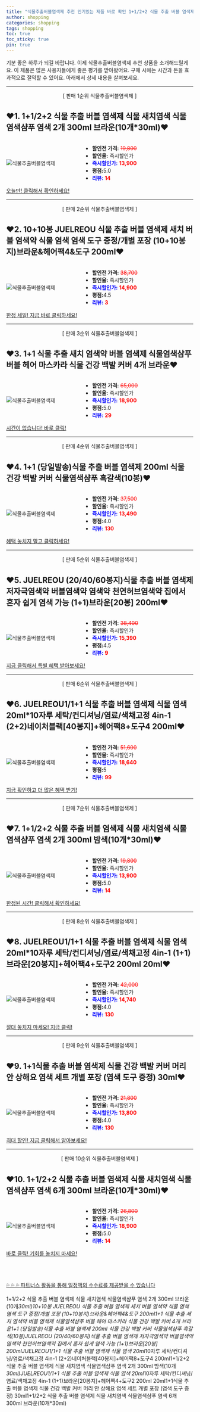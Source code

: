 ```yaml
---
title: "식물추출버블염색제 추천 인기있는 제품 바로 확인 1+1/2+2 식물 추출 버블 염색제"
author: shopping
categories: shopping
tags: shopping
toc: true
toc_sticky: true
pin: true
---
```

기분 좋은 하루가 되길 바랍니다. 이제 식물추출버블염색제 추천 상품을 소개해드릴게요. 이 제품은 많은 사용자들에게 좋은 평가를 받아왔어요. 구매 시에는 시간과 돈을 효과적으로 절약할 수 있어요. 아래에서 상세 내용을 살펴보세요.

---
<p class="toplist" style="margin: 0 auto; display: block; width: fit-content;">[ 판매 1순위 식물추출버블염색제 ]</p>

<h2><strong>❤️1. 1+1/2+2 식물 추출 버블 염색제 식물 새치염색 식물염색샴푸 염색 2개 300ml 브라운(10개*30ml)❤️</strong></h2>

<div style="display: flex; align-items: center;">
    <div style="flex: 0.4;">
        <img src="https://thumbnail9.coupangcdn.com/thumbnails/remote/230x230ex/image/vendor_inventory/9153/675b4c3221e0594d5d4bc3e634c7c788e40740c0127d0cc293d40a3b08f9.png" alt="식물추출버블염색제" style="max-width: 100%;">
    </div>
    <div style="flex: 0.6; margin-left: 10px;">
        <ul>
            <li><strong>할인전 가격:</strong> <del style="color: red;">19,800</del></li>
            <li><strong>할인율:</strong> 즉시할인가</li>
            <li><span style='color:blue'><strong>즉시할인가:</strong></span> <span style='color:red'><strong>13,900</strong></span></li>
            <li><strong>평점:</strong>5.0</li>
            <li><span style='color:blue'><strong>리뷰:</strong></span> <span style='color:red'><strong>14</strong></span></li>
        </ul>
    </div>
</div>
<div class="center">
    <a href="https://selin100587001.github.io?lptag=AF9450613&subid=githubio&pageKey=8206901818&traceid=V0-153&itemId=23544347452&vendorItemId=90570556356" class="myButton">
        오늘만! 클릭해서 확인하세요!
    </a>
</div>


---
<p class="toplist" style="margin: 0 auto; display: block; width: fit-content;">[ 판매 2순위 식물추출버블염색제 ]</p>

<h2><strong>❤️2. 10+10봉 JUELREOU 식물 추출 버블 염색제 새치 버블 염색약 식물 염색 염색 도구 증정/개별 포장 (10+10봉지)브라운&헤어팩4&도구 200ml❤️</strong></h2>

<div style="display: flex; align-items: center;">
    <div style="flex: 0.4;">
        <img src="https://thumbnail8.coupangcdn.com/thumbnails/remote/230x230ex/image/vendor_inventory/6299/5ad425a3277b96edad0e495d28e717794465538c50b6a3b67c82c7faaa8d.png" alt="식물추출버블염색제" style="max-width: 100%;">
    </div>
    <div style="flex: 0.6; margin-left: 10px;">
        <ul>
            <li><strong>할인전 가격:</strong> <del style="color: red;">38,700</del></li>
            <li><strong>할인율:</strong> 즉시할인가</li>
            <li><span style='color:blue'><strong>즉시할인가:</strong></span> <span style='color:red'><strong>14,900</strong></span></li>
            <li><strong>평점:</strong>4.5</li>
            <li><span style='color:blue'><strong>리뷰:</strong></span> <span style='color:red'><strong>3</strong></span></li>
        </ul>
    </div>
</div>
<div class="center">
    <a href="https://selin100587001.github.io?lptag=AF9450613&subid=githubio&pageKey=8020240669&traceid=V0-153&itemId=23184613636&vendorItemId=90217293535" class="myButton">
        한정 세일! 지금 바로 클릭하세요!
    </a>
</div>


---
<p class="toplist" style="margin: 0 auto; display: block; width: fit-content;">[ 판매 3순위 식물추출버블염색제 ]</p>

<h2><strong>❤️3. 1+1 식물 추출 새치 염색약 버블 염색제 식물염색샴푸 버블 헤어 마스카라 식물 건강 백발 커버 4개 브라운❤️</strong></h2>

<div style="display: flex; align-items: center;">
    <div style="flex: 0.4;">
        <img src="https://thumbnail7.coupangcdn.com/thumbnails/remote/230x230ex/image/vendor_inventory/a205/66ab8473bcfdf6372e3330327f3261fd2e1572b797d8941786d26bcbc068.jpg" alt="식물추출버블염색제" style="max-width: 100%;">
    </div>
    <div style="flex: 0.6; margin-left: 10px;">
        <ul>
            <li><strong>할인전 가격:</strong> <del style="color: red;">65,000</del></li>
            <li><strong>할인율:</strong> 즉시할인가</li>
            <li><span style='color:blue'><strong>즉시할인가:</strong></span> <span style='color:red'><strong>18,900</strong></span></li>
            <li><strong>평점:</strong>5.0</li>
            <li><span style='color:blue'><strong>리뷰:</strong></span> <span style='color:red'><strong>29</strong></span></li>
        </ul>
    </div>
</div>
<div class="center">
    <a href="https://selin100587001.github.io?lptag=AF9450613&subid=githubio&pageKey=8147537713&traceid=V0-153&itemId=23171804459&vendorItemId=90204555856" class="myButton">
        시간이 없습니다! 바로 클릭!
    </a>
</div>


---
<p class="toplist" style="margin: 0 auto; display: block; width: fit-content;">[ 판매 4순위 식물추출버블염색제 ]</p>

<h2><strong>❤️4. 1+1 (당일발송)식물 추출 버블 염색제 200ml 식물 건강 백발 커버 식물염색샴푸 흑갈색(10봉)❤️</strong></h2>

<div style="display: flex; align-items: center;">
    <div style="flex: 0.4;">
        <img src="https://thumbnail8.coupangcdn.com/thumbnails/remote/230x230ex/image/vendor_inventory/3183/63c440de27d02e34e777d3d2e7e200fe35dcd0e8ce37161f7db93b751d8e.png" alt="식물추출버블염색제" style="max-width: 100%;">
    </div>
    <div style="flex: 0.6; margin-left: 10px;">
        <ul>
            <li><strong>할인전 가격:</strong> <del style="color: red;">37,500</del></li>
            <li><strong>할인율:</strong> 즉시할인가</li>
            <li><span style='color:blue'><strong>즉시할인가:</strong></span> <span style='color:red'><strong>13,490</strong></span></li>
            <li><strong>평점:</strong>4.0</li>
            <li><span style='color:blue'><strong>리뷰:</strong></span> <span style='color:red'><strong>130</strong></span></li>
        </ul>
    </div>
</div>
<div class="center">
    <a href="https://selin100587001.github.io?lptag=AF9450613&subid=githubio&pageKey=8027487411&traceid=V0-153&itemId=22437532387&vendorItemId=89482074811" class="myButton">
        혜택 놓치지 말고 클릭하세요!
    </a>
</div>


---
<p class="toplist" style="margin: 0 auto; display: block; width: fit-content;">[ 판매 5순위 식물추출버블염색제 ]</p>

<h2><strong>❤️5. JUELREOU (20/40/60봉지)식물 추출 버블 염색제 저자극염색약 버블염색약 염색약 천연허브염색약 집에서 혼자 쉽게 염색 가능 (1+1)브라운[20봉] 200ml❤️</strong></h2>

<div style="display: flex; align-items: center;">
    <div style="flex: 0.4;">
        <img src="https://thumbnail8.coupangcdn.com/thumbnails/remote/230x230ex/image/vendor_inventory/ec50/ec7ab104253d0ca1b9ca912e7c1cb57066cfe6812b48ecd89e7eb161643e.jpg" alt="식물추출버블염색제" style="max-width: 100%;">
    </div>
    <div style="flex: 0.6; margin-left: 10px;">
        <ul>
            <li><strong>할인전 가격:</strong> <del style="color: red;">38,400</del></li>
            <li><strong>할인율:</strong> 즉시할인가</li>
            <li><span style='color:blue'><strong>즉시할인가:</strong></span> <span style='color:red'><strong>15,390</strong></span></li>
            <li><strong>평점:</strong>4.5</li>
            <li><span style='color:blue'><strong>리뷰:</strong></span> <span style='color:red'><strong>9</strong></span></li>
        </ul>
    </div>
</div>
<div class="center">
    <a href="https://selin100587001.github.io?lptag=AF9450613&subid=githubio&pageKey=8131356455&traceid=V0-153&itemId=23257117592&vendorItemId=90289500885" class="myButton">
        지금 클릭해서 특별 혜택 받아보세요!
    </a>
</div>


---
<p class="toplist" style="margin: 0 auto; display: block; width: fit-content;">[ 판매 6순위 식물추출버블염색제 ]</p>

<h2><strong>❤️6. JUELREOU1/1+1 식물 추출 버블 염색제 식물 염색 20ml*10자루 세탁/컨디셔닝/염료/색채고정 4in-1 (2+2)네이처블랙[40봉지]+헤어팩8+도구4 200ml❤️</strong></h2>

<div style="display: flex; align-items: center;">
    <div style="flex: 0.4;">
        <img src="https://thumbnail6.coupangcdn.com/thumbnails/remote/230x230ex/image/vendor_inventory/8f2a/758c45e8c3122bae48f0fa0428a42d11c8150f7e831d3a726ab9a0cd6e66.jpg" alt="식물추출버블염색제" style="max-width: 100%;">
    </div>
    <div style="flex: 0.6; margin-left: 10px;">
        <ul>
            <li><strong>할인전 가격:</strong> <del style="color: red;">51,600</del></li>
            <li><strong>할인율:</strong> 즉시할인가</li>
            <li><span style='color:blue'><strong>즉시할인가:</strong></span> <span style='color:red'><strong>18,640</strong></span></li>
            <li><strong>평점:</strong>5</li>
            <li><span style='color:blue'><strong>리뷰:</strong></span> <span style='color:red'><strong>99</strong></span></li>
        </ul>
    </div>
</div>
<div class="center">
    <a href="https://selin100587001.github.io?lptag=AF9450613&subid=githubio&pageKey=8250472078&traceid=V0-153&itemId=23751731471&vendorItemId=90776223828" class="myButton">
        지금 확인하고 더 많은 혜택 받기!
    </a>
</div>


---
<p class="toplist" style="margin: 0 auto; display: block; width: fit-content;">[ 판매 7순위 식물추출버블염색제 ]</p>

<h2><strong>❤️7. 1+1/2+2 식물 추출 버블 염색제 식물 새치염색 식물염색샴푸 염색 2개 300ml 밤색(10개*30ml)❤️</strong></h2>

<div style="display: flex; align-items: center;">
    <div style="flex: 0.4;">
        <img src="https://thumbnail9.coupangcdn.com/thumbnails/remote/230x230ex/image/vendor_inventory/9153/675b4c3221e0594d5d4bc3e634c7c788e40740c0127d0cc293d40a3b08f9.png" alt="식물추출버블염색제" style="max-width: 100%;">
    </div>
    <div style="flex: 0.6; margin-left: 10px;">
        <ul>
            <li><strong>할인전 가격:</strong> <del style="color: red;">19,800</del></li>
            <li><strong>할인율:</strong> 즉시할인가</li>
            <li><span style='color:blue'><strong>즉시할인가:</strong></span> <span style='color:red'><strong>13,900</strong></span></li>
            <li><strong>평점:</strong>5.0</li>
            <li><span style='color:blue'><strong>리뷰:</strong></span> <span style='color:red'><strong>14</strong></span></li>
        </ul>
    </div>
</div>
<div class="center">
    <a href="https://selin100587001.github.io?lptag=AF9450613&subid=githubio&pageKey=8206901818&traceid=V0-153&itemId=23544347443&vendorItemId=90570556335" class="myButton">
        한정된 시간! 클릭해서 확인하세요!
    </a>
</div>


---
<p class="toplist" style="margin: 0 auto; display: block; width: fit-content;">[ 판매 8순위 식물추출버블염색제 ]</p>

<h2><strong>❤️8. JUELREOU1/1+1 식물 추출 버블 염색제 식물 염색 20ml*10자루 세탁/컨디셔닝/염료/색채고정 4in-1 (1+1)브라운[20봉지]+헤어팩4+도구2 200ml 20ml❤️</strong></h2>

<div style="display: flex; align-items: center;">
    <div style="flex: 0.4;">
        <img src="https://thumbnail6.coupangcdn.com/thumbnails/remote/230x230ex/image/vendor_inventory/8f2a/758c45e8c3122bae48f0fa0428a42d11c8150f7e831d3a726ab9a0cd6e66.jpg" alt="식물추출버블염색제" style="max-width: 100%;">
    </div>
    <div style="flex: 0.6; margin-left: 10px;">
        <ul>
            <li><strong>할인전 가격:</strong> <del style="color: red;">42,000</del></li>
            <li><strong>할인율:</strong> 즉시할인가</li>
            <li><span style='color:blue'><strong>즉시할인가:</strong></span> <span style='color:red'><strong>14,740</strong></span></li>
            <li><strong>평점:</strong>4.0</li>
            <li><span style='color:blue'><strong>리뷰:</strong></span> <span style='color:red'><strong>130</strong></span></li>
        </ul>
    </div>
</div>
<div class="center">
    <a href="https://selin100587001.github.io?lptag=AF9450613&subid=githubio&pageKey=8027487411&traceid=V0-153&itemId=22437271723&vendorItemId=90776223810" class="myButton">
        절대 놓치지 마세요! 지금 클릭!
    </a>
</div>


---
<p class="toplist" style="margin: 0 auto; display: block; width: fit-content;">[ 판매 9순위 식물추출버블염색제 ]</p>

<h2><strong>❤️9. 1+1식물 추출 버블 염색제 식물 건강 백발 커버 머리 안 상해요 염색 세트 개별 포장 (염색 도구 증정) 30ml❤️</strong></h2>

<div style="display: flex; align-items: center;">
    <div style="flex: 0.4;">
        <img src="https://thumbnail7.coupangcdn.com/thumbnails/remote/230x230ex/image/vendor_inventory/1f21/0abbcc866963ef87b9e4778b8ff2255b1c6d3d72fb69c82fbdb77175b0f0.jpg" alt="식물추출버블염색제" style="max-width: 100%;">
    </div>
    <div style="flex: 0.6; margin-left: 10px;">
        <ul>
            <li><strong>할인전 가격:</strong> <del style="color: red;">21,800</del></li>
            <li><strong>할인율:</strong> 즉시할인가</li>
            <li><span style='color:blue'><strong>즉시할인가:</strong></span> <span style='color:red'><strong>13,800</strong></span></li>
            <li><strong>평점:</strong>4.0</li>
            <li><span style='color:blue'><strong>리뷰:</strong></span> <span style='color:red'><strong>130</strong></span></li>
        </ul>
    </div>
</div>
<div class="center">
    <a href="https://selin100587001.github.io?lptag=AF9450613&subid=githubio&pageKey=8027487411&traceid=V0-153&itemId=23330417911&vendorItemId=90362088482" class="myButton">
        최대 할인! 지금 클릭해서 알아보세요!
    </a>
</div>


---
<p class="toplist" style="margin: 0 auto; display: block; width: fit-content;">[ 판매 10순위 식물추출버블염색제 ]</p>

<h2><strong>❤️10. 1+1/2+2 식물 추출 버블 염색제 식물 새치염색 식물염색샴푸 염색 6개 300ml 브라운(10개*30ml)❤️</strong></h2>

<div style="display: flex; align-items: center;">
    <div style="flex: 0.4;">
        <img src="https://thumbnail9.coupangcdn.com/thumbnails/remote/230x230ex/image/vendor_inventory/9153/675b4c3221e0594d5d4bc3e634c7c788e40740c0127d0cc293d40a3b08f9.png" alt="식물추출버블염색제" style="max-width: 100%;">
    </div>
    <div style="flex: 0.6; margin-left: 10px;">
        <ul>
            <li><strong>할인전 가격:</strong> <del style="color: red;">26,800</del></li>
            <li><strong>할인율:</strong> 즉시할인가</li>
            <li><span style='color:blue'><strong>즉시할인가:</strong></span> <span style='color:red'><strong>18,900</strong></span></li>
            <li><strong>평점:</strong>5.0</li>
            <li><span style='color:blue'><strong>리뷰:</strong></span> <span style='color:red'><strong>14</strong></span></li>
        </ul>
    </div>
</div>
<div class="center">
    <a href="https://selin100587001.github.io?lptag=AF9450613&subid=githubio&pageKey=8206901818&traceid=V0-153&itemId=23544347438&vendorItemId=90570556323" class="myButton">
        바로 클릭! 기회를 놓치지 마세요!
    </a>
</div>

<br><br><br>[💦 💦 💦 파트너스 활동을 통해 일정액의 수수료를 제공받을 수 있습니다](https://link.coupang.com/a/bcpT2c)<br><br>1+1/2+2 식물 추출 버블 염색제 식물 새치염색 식물염색샴푸 염색 2개 300ml 브라운(10개*30ml)10+10봉 JUELREOU 식물 추출 버블 염색제 새치 버블 염색약 식물 염색 염색 도구 증정/개별 포장 (10+10봉지)브라운&헤어팩4&도구 200ml1+1 식물 추출 새치 염색약 버블 염색제 식물염색샴푸 버블 헤어 마스카라 식물 건강 백발 커버 4개 브라운1+1 (당일발송)식물 추출 버블 염색제 200ml 식물 건강 백발 커버 식물염색샴푸 흑갈색(10봉)JUELREOU (20/40/60봉지)식물 추출 버블 염색제 저자극염색약 버블염색약 염색약 천연허브염색약 집에서 혼자 쉽게 염색 가능 (1+1)브라운[20봉] 200mlJUELREOU1/1+1 식물 추출 버블 염색제 식물 염색 20ml*10자루 세탁/컨디셔닝/염료/색채고정 4in-1 (2+2)네이처블랙[40봉지]+헤어팩8+도구4 200ml1+1/2+2 식물 추출 버블 염색제 식물 새치염색 식물염색샴푸 염색 2개 300ml 밤색(10개*30ml)JUELREOU1/1+1 식물 추출 버블 염색제 식물 염색 20ml*10자루 세탁/컨디셔닝/염료/색채고정 4in-1 (1+1)브라운[20봉지]+헤어팩4+도구2 200ml 20ml1+1식물 추출 버블 염색제 식물 건강 백발 커버 머리 안 상해요 염색 세트 개별 포장 (염색 도구 증정) 30ml1+1/2+2 식물 추출 버블 염색제 식물 새치염색 식물염색샴푸 염색 6개 300ml 브라운(10개*30ml)